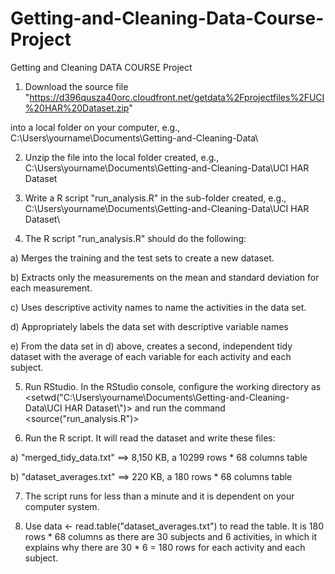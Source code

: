 Getting-and-Cleaning-Data-Course-Project
========================================

Getting and Cleaning DATA COURSE Project

1) Download the source file "https://d396qusza40orc.cloudfront.net/getdata%2Fprojectfiles%2FUCI%20HAR%20Dataset.zip"

into a local folder on your computer, e.g., C:\Users\yourname\Documents\Getting-and-Cleaning-Data\

2) Unzip the file into the local folder created, e.g., C:\Users\yourname\Documents\Getting-and-Cleaning-Data\UCI HAR Dataset 

3) Write a R script "run_analysis.R" in the sub-folder created, e.g., C:\Users\yourname\Documents\Getting-and-Cleaning-Data\UCI HAR Dataset\

4) The R script "run_analysis.R" should do the following:

  a) Merges the training and the test sets to create a new dataset.

  b) Extracts only the measurements on the mean and standard deviation for each measurement.

  c) Uses descriptive activity names to name the activities in the data set.

  d) Appropriately labels the data set with descriptive variable names

  e) From the data set in d) above, creates a second, independent tidy dataset with the average of each variable for each activity and each subject.

5) Run RStudio. In the RStudio console, configure the working directory as <setwd("C:\\Users\\yourname\\Documents\\Getting-and-Cleaning-Data\\UCI HAR Dataset\\")> and run the command <source("run_analysis.R")>

6) Run the R script. It will read the dataset and write these files:

  a) "merged_tidy_data.txt" ==> 8,150 KB, a 10299 rows * 68 columns table

  b) "dataset_averages.txt" ==> 220 KB, a 180 rows * 68 columns table

7) The script runs for less than a minute and it is dependent on your computer system.

8) Use data <- read.table("dataset_averages.txt") to read the table. It is 180 rows * 68 columns as there are 30 subjects and 6 activities, in which it explains why there are 30 * 6 = 180 rows for each activity and each subject.
